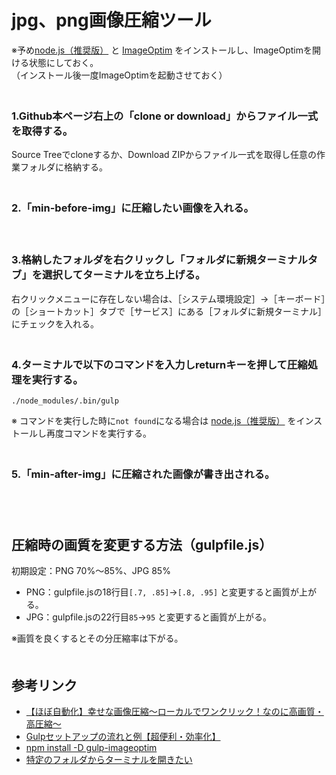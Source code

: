 # jpg、png画像圧縮ツール  
※予め[node.js（推奨版）](https://nodejs.org/ja/)  と [ImageOptim](https://gist.github.com/t32k/6606334)  をインストールし、ImageOptimを開ける状態にしておく。  
（インストール後一度ImageOptimを起動させておく）  
　  
### 1.Github本ページ右上の「clone or download」からファイル一式を取得する。
Source Treeでcloneするか、Download ZIPからファイル一式を取得し任意の作業フォルダに格納する。  
　  

### 2.「min-before-img」に圧縮したい画像を入れる。
　  

### 3.格納したフォルダを右クリックし「フォルダに新規ターミナルタブ」を選択してターミナルを立ち上げる。
右クリックメニューに存在しない場合は、［システム環境設定］→［キーボード］の［ショートカット］タブで［サービス］にある［フォルダに新規ターミナル］にチェックを入れる。  
　  

### 4.ターミナルで以下のコマンドを入力しreturnキーを押して圧縮処理を実行する。
```
./node_modules/.bin/gulp
```
※ コマンドを実行した時に`not found`になる場合は [node.js（推奨版）](https://nodejs.org/ja/)  をインストールし再度コマンドを実行する。    
　  

### 5.「min-after-img」に圧縮された画像が書き出される。
　  
　  
## 圧縮時の画質を変更する方法（gulpfile.js）
初期設定：PNG 70%〜85%、JPG 85%
* PNG：gulpfile.jsの18行目`[.7, .85]`→`[.8, .95]` と変更すると画質が上がる。
* JPG：gulpfile.jsの22行目`85`→`95` と変更すると画質が上がる。

※画質を良くするとその分圧縮率は下がる。
　  
　  

## 参考リンク
* [【ほぼ自動化】幸せな画像圧縮〜ローカルでワンクリック！なのに高画質・高圧縮〜](https://qiita.com/Y_ASAMOTO/items/3e087caf54694507e744)
* [Gulpセットアップの流れと例【超便利・効率化】](https://taroken.org/gulp-setup-flow-and-example/)
* [npm install -D gulp-imageoptim](https://www.npmjs.com/package/gulp-imageoptim)
* [特定のフォルダからターミナルを開きたい](https://book.mynavi.jp/macfan/detail_summary/id=41833)
　  
